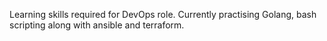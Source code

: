 Learning skills required for DevOps role.
Currently practising Golang, bash scripting along with ansible and terraform.
